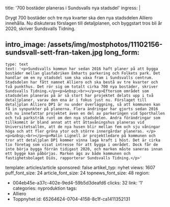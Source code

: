 title: '700 bostäder planeras i Sundsvalls nya stadsdel'
ingress: |
  <p>Drygt 700 bostäder och tre nya kvarter ska den nya stadsdelen Alliero innehålla. Nu diskuteras förslagen till detaljplanen, och byggstart tros bli år 2020, skriver Sundsvalls Tidning.
  </p>
  
intro_image: /assets/img/mostphotos/11102156-sundsvall-sett-fran-taken.jpg
long_form:
  -
    type: text
    text: '<p>Sundsvalls kommun har sedan 2016 haft planer på att bygga bostäder mellan glasfabriken Emharts parkering och Folkets park. Det handlar om en ny stadsdel som ska växa fram i Sundsvalls centrum. Stadsdelen har fått namnet Alliero och ska bestå av tre kvarter och två punkthus. Det rör sig om totalt cirka 700 nya bostäder, skriver Sundsvalls Tidning.</p><p>&nbsp;<br></p><p>Eftersom området som stadsdelen planeras på är så stort har projektet delats upp i två detaljplaner, varav den ena är i fokus just nu. Förslaget till detaljplan Alliero DP1 är nu under överläggning, så att kommunen kan få in synpunkter på planerna. Flera ändringar har gjorts sedan 2016 och nu innefattar projektet även en del av parkeringen vid Sporthallen och två parkstråk runt om den nya stadsdelen. Andra förändringar som tillkommit är bland annat att ett åttavåningshus planeras vid Universitetsallén, att de nya husen blir mellan fem och sju våningar höga och att fler gröna ytor och större innergårdar planeras. </p><p>&nbsp;<br></p><p>Malin Lignell är projektledare på kommunen och tror att detaljplan DP1 kommer vinna laga kraft i höst. Det är cirka tio företag som visat intresse för att bygga i området. Dock får de inte börja bygga förrän tidigast 2020, och marken måste saneras innan ett bygge kan påbörjas. Marken ägs av både kommunen och fastighetsbolaget Diös, rapporterar Sundsvalls Tidning.</p>'
template: articles/article
sponsored: false
artikel_typ: nyhet
views: 1607
puff_font_size: 24
article_font_size: 24
topnews_font_size: 48
region:
  - 004eb45e-a37c-402e-9ed4-59b5d3deafd6
clicks: 32
link: '1'
categories: nyproduktion
tags:
  - Alliero
  - Toppnyhet
id: 65264624-0704-4158-8c1f-ca1411352131
